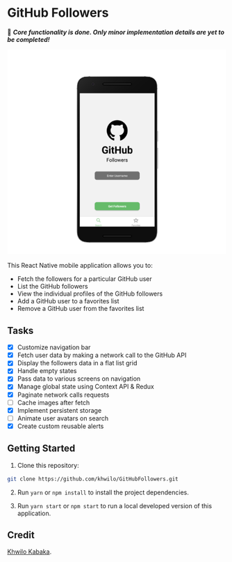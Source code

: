 # GitHub Followers

:construction: _**Core functionality is done. Only minor implementation details are yet to be completed!**_

![GiHub Followers App Home screen image](https://github.com/khwilo/project-demos/blob/master/GitHubFollowers/github-followers-home-screen.png)

This React Native mobile application allows you to:

- Fetch the followers for a particular GitHub user
- List the GitHub followers
- View the individual profiles of the GitHub followers
- Add a GitHub user to a favorites list
- Remove a GitHub user from the favorites list

## Tasks

- [x] Customize navigation bar
- [x] Fetch user data by making a network call to the GitHub API
- [x] Display the followers data in a flat list grid
- [x] Handle empty states
- [x] Pass data to various screens on navigation
- [x] Manage global state using Context API & Redux
- [x] Paginate network calls requests
- [ ] Cache images after fetch
- [x] Implement persistent storage
- [ ] Animate user avatars on search
- [x] Create custom reusable alerts

## Getting Started

1. Clone this repository:

```bash
git clone https://github.com/khwilo/GitHubFollowers.git
```

2. Run `yarn` or `npm install` to install the project dependencies.

3. Run `yarn start` or `npm start` to run a local developed version of this application.

## Credit

[Khwilo Kabaka](https://www.github.com).
